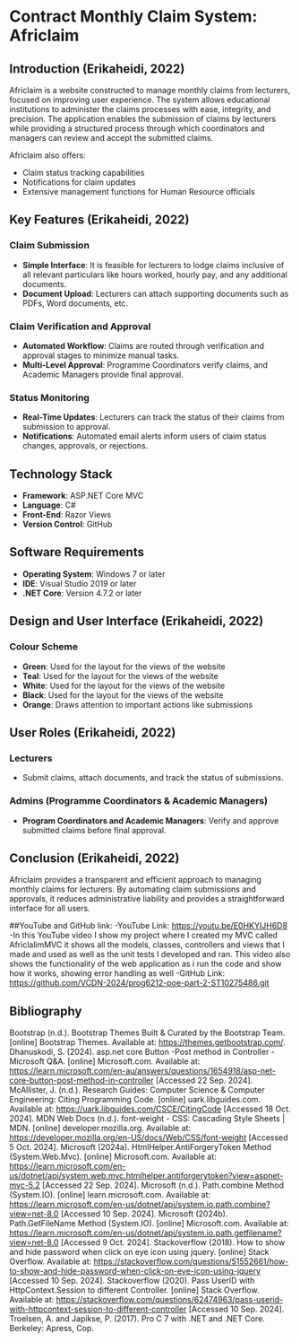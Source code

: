 # Contract Monthly Claim System: Africlaim

## Introduction (Erikaheidi, 2022)
Africlaim is a website constructed to manage monthly claims from lecturers, focused on improving user experience. The system allows educational institutions to administer the claims processes with ease, integrity, and precision. The application enables the submission of claims by lecturers while providing a structured process through which coordinators and managers can review and accept the submitted claims.

Africlaim also offers:
- Claim status tracking capabilities
- Notifications for claim updates
- Extensive management functions for Human Resource officials

## Key Features (Erikaheidi, 2022)

### Claim Submission
- **Simple Interface**: It is feasible for lecturers to lodge claims inclusive of all relevant particulars like hours worked, hourly pay, and any additional documents.
- **Document Upload**: Lecturers can attach supporting documents such as PDFs, Word documents, etc.

### Claim Verification and Approval
- **Automated Workflow**: Claims are routed through verification and approval stages to minimize manual tasks.
- **Multi-Level Approval**: Programme Coordinators verify claims, and Academic Managers provide final approval.

### Status Monitoring
- **Real-Time Updates**: Lecturers can track the status of their claims from submission to approval.
- **Notifications**: Automated email alerts inform users of claim status changes, approvals, or rejections.

## Technology Stack
- **Framework**: ASP.NET Core MVC
- **Language**: C#
- **Front-End**: Razor Views
- **Version Control**: GitHub

## Software Requirements
- **Operating System**: Windows 7 or later
- **IDE**: Visual Studio 2019 or later
- **.NET Core**: Version 4.7.2 or later

## Design and User Interface (Erikaheidi, 2022)

### Colour Scheme
- **Green**: Used for the layout for the views of the website
- **Teal**: Used for the layout for the views of the website
- **White**: Used for the layout for the views of the website
- **Black**: Used for the layout for the views of the website
- **Orange**: Draws attention to important actions like submissions

## User Roles (Erikaheidi, 2022)

### Lecturers
- Submit claims, attach documents, and track the status of submissions.

### Admins (Programme Coordinators & Academic Managers)
- **Program Coordinators and Academic Managers**: Verify and approve submitted claims before final approval.

## Conclusion (Erikaheidi, 2022)
Africlaim provides a transparent and efficient approach to managing monthly claims for lecturers. By automating claim submissions and approvals, it reduces administrative liability and provides a straightforward interface for all users.

##YouTube and GitHub link:
-YouTube Link: https://youtu.be/E0HKYIJH6D8 
-In this YouTube video I show my project where I created my MVC called AfriclalimMVC it shows all the models, classes, controllers and views that I made and used as well as the unit tests I developed and ran. This video also shows the functionality of the web application as i run the code and show how it works, showing error handling as well
-GitHub Link: https://github.com/VCDN-2024/prog6212-poe-part-2-ST10275486.git 

## Bibliography
Bootstrap (n.d.). Bootstrap Themes Built & Curated by the Bootstrap Team. [online] Bootstrap Themes. Available at: https://themes.getbootstrap.com/.
Dhanuskodi, S. (2024). asp.net core Button -Post method in Controller - Microsoft Q&A. [online] Microsoft.com. Available at: https://learn.microsoft.com/en-au/answers/questions/1654918/asp-net-core-button-post-method-in-controller [Accessed 22 Sep. 2024].
McAllister, J. (n.d.). Research Guides: Computer Science & Computer Engineering: Citing Programming Code. [online] uark.libguides.com. Available at: https://uark.libguides.com/CSCE/CitingCode [Accessed 18 Oct. 2024].
MDN Web Docs (n.d.). font-weight - CSS: Cascading Style Sheets | MDN. [online] developer.mozilla.org. Available at: https://developer.mozilla.org/en-US/docs/Web/CSS/font-weight [Accessed 5 Oct. 2024].
Microsoft (2024a). HtmlHelper.AntiForgeryToken Method (System.Web.Mvc). [online] Microsoft.com. Available at: https://learn.microsoft.com/en-us/dotnet/api/system.web.mvc.htmlhelper.antiforgerytoken?view=aspnet-mvc-5.2 [Accessed 22 Sep. 2024].
Microsoft (n.d.). Path.combine Method (System.IO). [online] learn.microsoft.com. Available at: https://learn.microsoft.com/en-us/dotnet/api/system.io.path.combine?view=net-8.0 [Accessed 10 Sep. 2024].
Microsoft (2024b). Path.GetFileName Method (System.IO). [online] Microsoft.com. Available at: https://learn.microsoft.com/en-us/dotnet/api/system.io.path.getfilename?view=net-8.0 [Accessed 9 Oct. 2024].
Stackoverflow (2018). How to show and hide password when click on eye icon using jquery. [online] Stack Overflow. Available at: https://stackoverflow.com/questions/51552661/how-to-show-and-hide-password-when-click-on-eye-icon-using-jquery [Accessed 10 Sep. 2024].
Stackoverflow (2020). Pass UserID with HttpContext.Session to different Controller. [online] Stack Overflow. Available at: https://stackoverflow.com/questions/62474963/pass-userid-with-httpcontext-session-to-different-controller [Accessed 10 Sep. 2024].
Troelsen, A. and Japikse, P. (2017). Pro C 7 with .NET and .NET Core. Berkeley: Apress, Cop.
